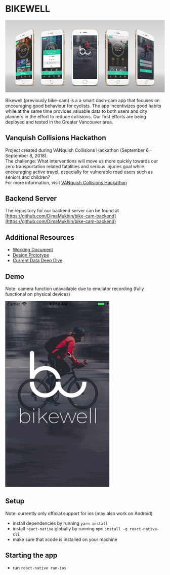 # BIKEWELL

![alt text](/bikewell-Vertical-phones.jpg?raw=true "BikeWell")

Bikewell (previously bike-cam) is a a smart dash-cam app that focuses on encouraging good behaviour for cyclists. The app incentivizes good habits while at the same time provides valuable data to both users and city planners in the effort to reduce collisions. Our first efforts are being deployed and tested in the Greater Vancouver area.

## Vanquish Collisions Hackathon

Project created during VANquish Collisions Hackathon (September 6 - September 8, 2018).  
The challenge: What interventions will move us more quickly towards our zero transportation related fatalities and serious injuries goal while encouraging active travel, especially for vulnerable road users such as seniors and children?  
For more information, visit [VANquish Collisions Hackathon](https://vancouver.ca/streets-transportation/vanquish-collisions-hackathon.aspx)

## Backend Server

The repository for our backend server can be found at [https://github.com/DimaMukhin/bike-cam-backend](https://github.com/DimaMukhin/bike-cam-backend)

## Additional Resources

* [Working Document](https://docs.google.com/document/d/1aGc-0LYovXgZZvaVaELlCj-LWW-S75i6alzwQUZVm1A/edit?usp=sharing)
* [Design Prototype](https://projects.invisionapp.com/share/SWNYC256GD5#/screens/318865297_Screen_2)
* [Current Data Deep Dive](https://docs.google.com/document/d/1mzx1RV_jE-osHMdvZXE46oqhNKPbGhqVbswHobPJT7M/edit?usp=sharing)

## Demo

Note: camera function unavailable due to emulator recording (fully functional on physical devices)

![alt text](/bikewell-gif.gif?raw=true "BikeWell")

## Setup

Note: currently only official support for ios (may also work on Android)

* install dependencies by running `yarn install`
* install `react-native` globally by running `npm install -g react-native-cli`
* make sure that xcode is installed on your machine

## Starting the app

* run `react-native run-ios`
